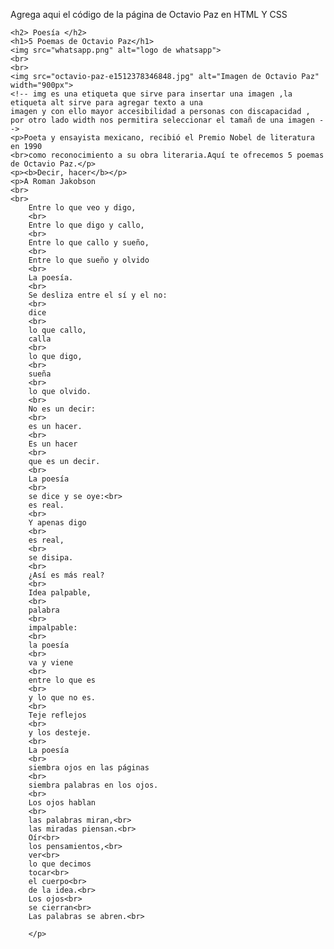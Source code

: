 Agrega aqui el código de la página de Octavio Paz en HTML Y CSS

    <h2> Poesía </h2>
    <h1>5 Poemas de Octavio Paz</h1>
    <img src="whatsapp.png" alt="logo de whatsapp">
    <br>
    <br>
    <img src="octavio-paz-e1512378346848.jpg" alt="Imagen de Octavio Paz" width="900px"> 
    <!-- img es una etiqueta que sirve para insertar una imagen ,la etiqueta alt sirve para agregar texto a una
    imagen y con ello mayor accesibilidad a personas con discapacidad , por otro lado width nos permitira seleccionar el tamañ de una imagen -->
    <p>Poeta y ensayista mexicano, recibió el Premio Nobel de literatura en 1990 
    <br>como reconocimiento a su obra literaria.Aquí te ofrecemos 5 poemas de Octavio Paz.</p>
    <p><b>Decir, hacer</b></p>
    <p>A Roman Jakobson
    <br>
    <br>
        Entre lo que veo y digo,
        <br>
        Entre lo que digo y callo,
        <br>
        Entre lo que callo y sueño,
        <br>
        Entre lo que sueño y olvido
        <br>
        La poesía.
        <br>
        Se desliza entre el sí y el no:
        <br>
        dice
        <br>
        lo que callo,
        calla
        <br>
        lo que digo,
        <br>
        sueña
        <br>
        lo que olvido.
        <br>
        No es un decir:
        <br>
        es un hacer.
        <br>
        Es un hacer
        <br>
        que es un decir.
        <br>
        La poesía
        <br>
        se dice y se oye:<br>
        es real.
        <br>
        Y apenas digo
        <br>
        es real,
        <br>
        se disipa.
        <br>
        ¿Así es más real?
        <br>
        Idea palpable,
        <br>
        palabra
        <br>
        impalpable:
        <br>
        la poesía
        <br>
        va y viene
        <br>
        entre lo que es
        <br>
        y lo que no es.
        <br>
        Teje reflejos
        <br>
        y los desteje.
        <br>
        La poesía
        <br>
        siembra ojos en las páginas
        <br>
        siembra palabras en los ojos.
        <br>
        Los ojos hablan
        <br>
        las palabras miran,<br>
        las miradas piensan.<br>
        Oír<br>
        los pensamientos,<br>
        ver<br>
        lo que decimos
        tocar<br>
        el cuerpo<br>
        de la idea.<br>
        Los ojos<br>
        se cierran<br>
        Las palabras se abren.<br>

        </p>
